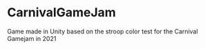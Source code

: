 # CarnivalGameJam
Game made in Unity based on the stroop color test for the Carnival Gamejam in 2021
